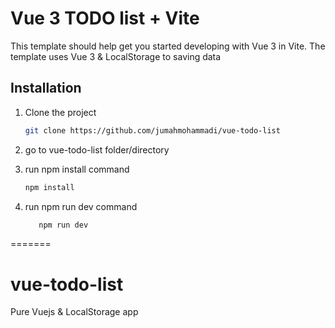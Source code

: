 # Vue 3 TODO list + Vite

This template should help get you started developing with Vue 3 in Vite. The template uses Vue 3 & LocalStorage to saving data


## Installation


1. Clone the project
   ```sh
   git clone https://github.com/jumahmohammadi/vue-todo-list
   ```
2. go to vue-todo-list folder/directory


3. run npm install command 
   ```sh
   npm install
   ```
   
4. run npm run dev command
   ```sh
      npm run dev
   ```
   


=======
# vue-todo-list
Pure Vuejs &amp; LocalStorage app
